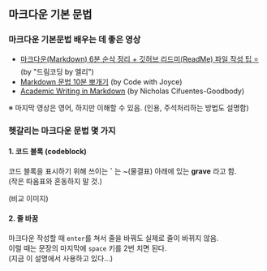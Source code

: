 ## 마크다운 기본 문법

### 마크다운 기본문법 배우는 데 좋은 영상

* [마크다운(Markdown) 6분 순삭 정리 + 깃허브 리드미(ReadMe) 파일 작성 팁 ⭐️](https://youtu.be/kMEb_BzyUqk) (by "드림코딩 by 엘리")
* [Markdown 문법 10분 뽀개기](https://youtu.be/eHUVvQ2AHh0) (by Code with Joyce)
* [Academic Writing in Markdown](https://youtu.be/hpAJMSS8pvs) (by Nicholas Cifuentes-Goodbody)

※ 마지막 영상은 영어, 하지만 이해할 수 있음. (인용, 주석처리하는 방법도 설명함)


### 헷갈리는 마크다운 문법 몇 가지

#### 1. 코드 블록 (codeblock)

코드 블록을 표시하기 위해 쓰이는 **`** 는 ~(물결표) 아래에 있는 **grave** 라고 함.  
(작은 따옴표와 혼동하지 말 것.)

(비교 이미지)
  
#### 2. 줄 바꿈

마크다운 작성할 때 `enter`를 쳐서 줄을 바꿔도 실제로 줄이 바뀌지 않음.  
이럴 때는 문장의 마지막에 `space` 키를 2번 치면 된다.  
(지금 이 설명에서 사용하고 있다...)  
